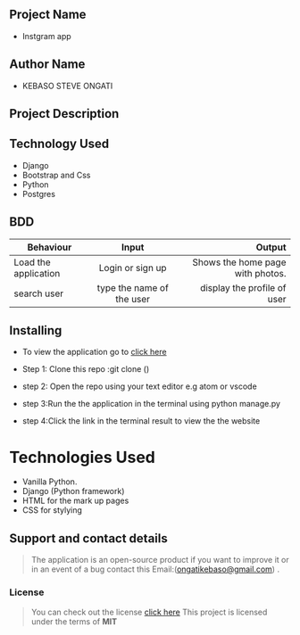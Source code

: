 
## Project Name

- Instgram app

## Author Name

- KEBASO STEVE ONGATI

## Project Description




## Technology Used

- Django
- Bootstrap and Css
- Python 
- Postgres

## BDD
 
| Behaviour                   | Input                  | Output                                             |
| ------------------------    |:----------------------:| --------------------------------------------------:|
| Load the application        | Login or sign up       | Shows the home page with photos.                   |
|search user                  | type the name of the user |display the profile of user|

## Installing 

- To view the application go to [click here]()
- Step 1: Clone this repo :git clone ()

- step 2: Open the repo using your text editor e.g atom or vscode

- step 3:Run the the application in  the terminal using python manage.py

- step 4:Click the link in the terminal result to view the the website

# Technologies Used

- Vanilla Python.
- Django (Python framework)
- HTML for the mark up pages
- CSS for stylying


## Support and contact details
> The application is an open-source product if you  want to improve it or in an event of a bug  contact this
> Email:(ongatikebaso@gmail.com) .
### License
>You can check out the license [click here](https://choosealicense.com/licenses/mit/)
This project is licensed under the terms of **MIT**